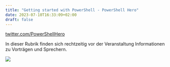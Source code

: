```yaml
---
title: "Getting started with PowerShell - PowerShell Hero"
date: 2023-07-10T16:33:09+02:00
draft: false
---
```


[twitter.com/PowerShellHero](https://twitter.com/PowerShellHero)

In dieser Rubrik finden sich rechtzeitig vor der Veranstaltung Informationen zu Vorträgen und Sprechern.

![](/images/powershellhero.jpg)






